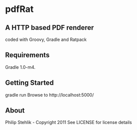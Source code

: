 pdfRat
=======

A HTTP based PDF renderer
--------------------------------
coded with Groovy, Gradle and Ratpack

  [Ratpack]: https://raw.github.com/bleedingwolf/Ratpack
  [Gradle]: http://gradle.org
  [Groovy]: http://groovy.codehaus.org


Requirements
------------

Gradle 1.0-m4.


Getting Started
---------------

gradle run
Browse to http://localhost:5000/

About
------------
Philip Stehlik - Copyright 2011
See LICENSE for license details